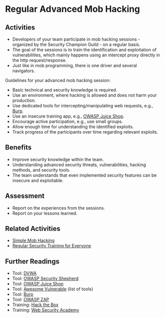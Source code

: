 # Regular Advanced Mob Hacking

## Activities

- Developers of your team participate in mob hacking sessions - organized by the Security Champion Guild - on a regular basis.
- The goal of the sessions is to train the identification and exploitation of vulnerabilities, which mainly happens using an intercept proxy directly in the http request/response.
- Just like in mob programming, there is one driver and several navigators.

Guidelines for your advanced mob hacking session:
- Basic technical and security knowledge is required.
- Use an environment, where hacking is allowed and does not harm your production.
- Use dedicated tools for intercepting/manipulating web requests, e.g., [Burp](https://portswigger.net/burp).
- Use an insecure training app, e.g., [OWASP Juice Shop](https://owasp.org/www-project-juice-shop/).
- Encourage active participation, e.g., use small groups.
- Allow enough time for understanding the identified exploits.
- Track progress of the participants over time regarding relevant exploits.

## Benefits

- Improve security knowledge within the team.
- Understanding advanced security threats, vulnerabilities, hacking methods, and security tools.
- The team understands that even implemented security features can be insecure and exploitable.

## Assessment

- Report on the experiences from the sessions.
- Report on your lessons learned.

## Related Activities

- [Simple Mob Hacking](../yellow/simple-mob-hacking.md)
- [Regular Security Training for Everyone](../orange/regular-security-training-for-everyone.md)

## Further Readings

- Tool: [DVWA](https://dvwa.co.uk/)
- Tool: [OWASP Security Shepherd](https://owasp.org/www-project-security-shepherd/)
- Tool: [OWASP Juice Shop](https://owasp.org/www-project-juice-shop/)
- Tool: [Awesome Vulnerable](https://github.com/kaiiyer/awesome-vulnerable) (list of tools)
- Tool: [Burp](https://portswigger.net/burp)
- Tool: [OWASP ZAP](https://www.zaproxy.org/)
- Training: [Hack the Box](https://www.hackthebox.eu/)
- Training: [Web Security Academy](https://portswigger.net/web-security)
